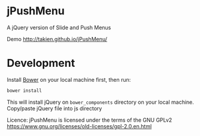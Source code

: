 # jPushMenu

A jQuery version of Slide and Push Menus

Demo http://takien.github.io/jPushMenu/


# Development

Install [Bower](http://bower.io) on your local machine first, then run:

```sh
bower install
```

This will install jQuery on `bower_components` directory on your local machine.
Copy/paste jQuery file into js directory

Licence:
jPushMenu is licensed under the terms of the GNU GPLv2 
https://www.gnu.org/licenses/old-licenses/gpl-2.0.en.html
